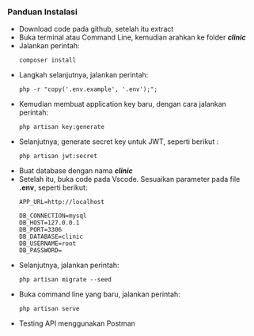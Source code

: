### **Panduan Instalasi**
- Download code pada github, setelah itu extract
- Buka terminal atau Command Line, kemudian arahkan ke folder ***clinic***
- Jalankan perintah:
  ```
  composer install
  ```
- Langkah selanjutnya, jalankan perintah:
  ```
  php -r "copy('.env.example', '.env');";
  ```
- Kemudian membuat application key baru, dengan cara jalankan perintah:
  ```
  php artisan key:generate
  ```
- Selanjutnya, generate secret key untuk JWT, seperti berikut :
  ```
  php artisan jwt:secret
  ```
- Buat database dengan nama ***clinic***
- Setelah itu, buka code pada Vscode. Sesuaikan parameter pada file **.env**, seperti berikut:
  ```
  APP_URL=http://localhost

  DB_CONNECTION=mysql
  DB_HOST=127.0.0.1
  DB_PORT=3306
  DB_DATABASE=clinic
  DB_USERNAME=root
  DB_PASSWORD=
  ```
- Selanjutnya, jalankan perintah:
  ```
  php artisan migrate --seed
  ```
- Buka command line yang baru, jalankan perintah:
  ```
  php artisan serve
  ```
- Testing API menggunakan Postman
